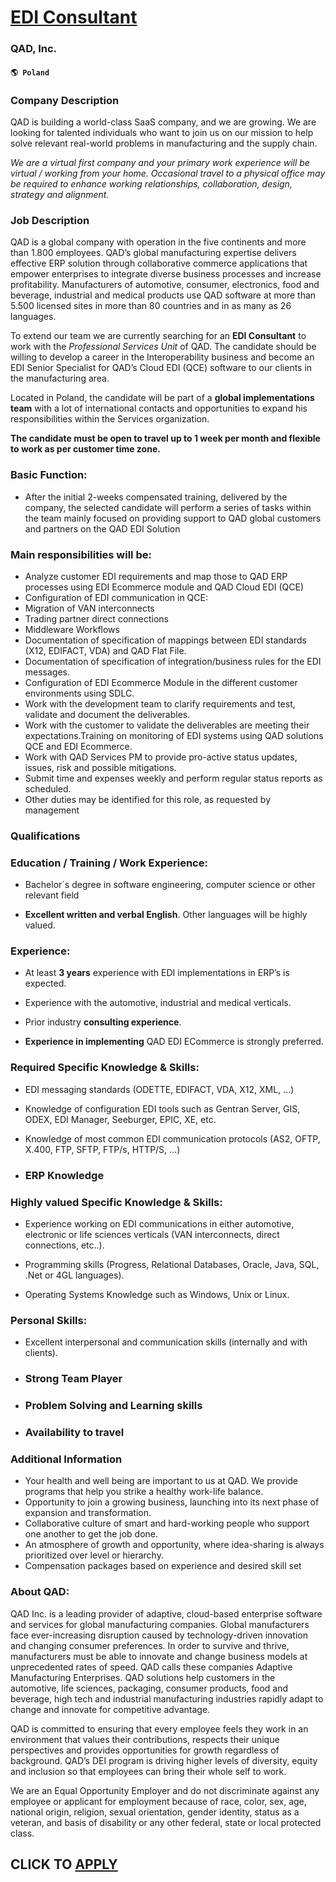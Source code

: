 # [EDI Consultant](https://www.remotewlb.com/apply/edi-consultant-70248)  
### QAD, Inc.  
#### `🌎 Poland`  

### Company Description

QAD is building a world-class SaaS company, and we are growing. We are looking for talented individuals who want to join us on our mission to help solve relevant real-world problems in manufacturing and the supply chain.

 _We are a virtual first company and your primary work experience will be virtual / working from your home. Occasional travel to a physical office may be required to enhance working relationships, collaboration, design, strategy and alignment._

### Job Description

QAD is a global company with operation in the five continents and more than 1.800 employees. QAD’s global manufacturing expertise delivers effective ERP solution through collaborative commerce applications that empower enterprises to integrate diverse business processes and increase profitability. Manufacturers of automotive, consumer, electronics, food and beverage, industrial and medical products use QAD software at more than 5.500 licensed sites in more than 80 countries and in as many as 26 languages.

To extend our team we are currently searching for an **EDI Consultant** to work with the _Professional Services Unit_ of QAD. The candidate should be willing to develop a career in the Interoperability business and become an EDI Senior Specialist for QAD’s Cloud EDI (QCE) software to our clients in the manufacturing area.

Located in Poland, the candidate will be part of a **global implementations team** with a lot of international contacts and opportunities to expand his responsibilities within the Services organization.

 **The candidate must be open to travel up to 1 week per month and flexible to work as per customer time zone.**

### Basic Function:

  * After the initial 2-weeks compensated training, delivered by the company, the selected candidate will perform a series of tasks within the team mainly focused on providing support to QAD global customers and partners on the QAD EDI Solution

### Main responsibilities will be:

  * Analyze customer EDI requirements and map those to QAD ERP processes using EDI Ecommerce module and QAD Cloud EDI (QCE)
  * Configuration of EDI communication in QCE:
  * Migration of VAN interconnects
  * Trading partner direct connections
  * Middleware Workflows
  * Documentation of specification of mappings between EDI standards (X12, EDIFACT, VDA) and QAD Flat File.
  * Documentation of specification of integration/business rules for the EDI messages. 
  * Configuration of EDI Ecommerce Module in the different customer environments using SDLC. 
  * Work with the development team to clarify requirements and test, validate and document the deliverables. 
  * Work with the customer to validate the deliverables are meeting their expectations.Training on monitoring of EDI systems using QAD solutions QCE and EDI Ecommerce. 
  * Work with QAD Services PM to provide pro-active status updates, issues, risk and possible mitigations. 
  * Submit time and expenses weekly and perform regular status reports as scheduled.
  * Other duties may be identified for this role, as requested by management

### Qualifications

### Education / Training / Work Experience:

  * Bachelor`s degree in software engineering, computer science or other relevant field

  *  **Excellent written and verbal English**. Other languages will be highly valued.

### Experience:

  * At least **3 years** experience with EDI implementations in ERP’s is expected. 

  * Experience with the automotive, industrial and medical verticals. 

  * Prior industry **consulting experience**. 

  * **Experience in implementing** QAD EDI ECommerce is strongly preferred.

### Required Specific Knowledge & Skills:

  * EDI messaging standards (ODETTE, EDIFACT, VDA, X12, XML, ...)

  * Knowledge of configuration EDI tools such as Gentran Server, GIS, ODEX, EDI Manager, Seeburger, EPIC, XE, etc.

  * Knowledge of most common EDI communication protocols (AS2, OFTP, X.400, FTP, SFTP, FTP/s, HTTP/S, …)

  * ### ERP Knowledge

### Highly valued Specific Knowledge & Skills:

  * Experience working on EDI communications in either automotive, electronic or life sciences verticals (VAN interconnects, direct connections, etc..).

  * Programming skills (Progress, Relational Databases, Oracle, Java, SQL, .Net or 4GL languages).

  * Operating Systems Knowledge such as Windows, Unix or Linux.

### Personal Skills:

  * Excellent interpersonal and communication skills (internally and with clients). 

  * ### Strong Team Player

  * ### Problem Solving and Learning skills

  * ### Availability to travel

### Additional Information

  * Your health and well being are important to us at QAD. We provide programs that help you strike a healthy work-life balance.
  * Opportunity to join a growing business, launching into its next phase of expansion and transformation.
  * Collaborative culture of smart and hard-working people who support one another to get the job done.
  * An atmosphere of growth and opportunity, where idea-sharing is always prioritized over level or hierarchy.
  * Compensation packages based on experience and desired skill set

### About QAD:

QAD Inc. is a leading provider of adaptive, cloud-based enterprise software and services for global manufacturing companies. Global manufacturers face ever-increasing disruption caused by technology-driven innovation and changing consumer preferences. In order to survive and thrive, manufacturers must be able to innovate and change business models at unprecedented rates of speed. QAD calls these companies Adaptive Manufacturing Enterprises. QAD solutions help customers in the automotive, life sciences, packaging, consumer products, food and beverage, high tech and industrial manufacturing industries rapidly adapt to change and innovate for competitive advantage.

QAD is committed to ensuring that every employee feels they work in an environment that values their contributions, respects their unique perspectives and provides opportunities for growth regardless of background. QAD’s DEI program is driving higher levels of diversity, equity and inclusion so that employees can bring their whole self to work.

We are an Equal Opportunity Employer and do not discriminate against any employee or applicant for employment because of race, color, sex, age, national origin, religion, sexual orientation, gender identity, status as a veteran, and basis of disability or any other federal, state or local protected class.

  
## CLICK TO [APPLY](https://www.remotewlb.com/apply/edi-consultant-70248)

